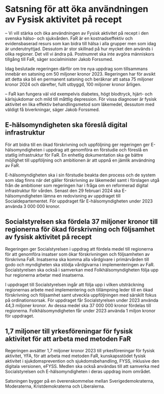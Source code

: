 # Satsning för att öka användningen av Fysisk aktivitet på recept

– Vi vill stärka och öka användningen av Fysisk aktivitet på recept i den svenska hälso- och sjukvården. FaR är en kostnadseffektiv och evidensbaserad resurs som kan bidra till hälsa i alla grupper men som idag är underutnyttjad. Dessutom är stor skillnad på hur mycket den används i olika regioner. Det vill vi ändra på. Postnumret ska inte avgöra människors tillgång till FaR, säger socialminister Jakob Forssmed.

Idag beslutade regeringen därför om tre nya uppdrag som tillsammans innebär en satsning om 50 miljoner kronor 2023. Regeringen har för avsikt att detta ska bli en permanent satsning och beräknar att satsa 75 miljoner kronor 2024 och därefter, fullt utbyggd, 100 miljoner kronor årligen.

– FaR kan fungera väl vid exempelvis diabetes, högt blodtryck, hjärt- och kärlsjukdomar och mild till måttlig depression. För vissa diagnoser är fysisk aktivitet en lika effektiv behandlingsmetod som läkemedel, dessutom med väldigt få biverkningar, säger Jakob Forssmed.

## E-hälsomyndigheten ska föreslå digital infrastruktur

För att bidra till en ökad förskrivning och uppföljning ger regeringen ger E-hälsomyndigheten i uppdrag att genomföra en förstudie och föreslå en statlig infrastruktur för FaR. En enhetlig dokumentation ska ge bättre möjlighet till uppföljning och ambitionen är att uppnå en jämlik användning av FaR.

E-hälsomyndigheten ska i sin förstudie beakta den process och de system som idag finns när det gäller förskrivning av läkemedel samt i förslagen utgå från de ambitioner som regeringen har i fråga om en reformerad digital infrastruktur för vården. Senast den 29 februari 2024 ska E-hälsomyndigheten lämna en redovisning av uppdraget till Socialdepartementet. För uppdraget får E-hälsomyndigheten under 2023 använda 3 000 000 kronor.

## Socialstyrelsen ska fördela 37 miljoner kronor till regionerna för ökad förskrivning och följsamhet av fysisk aktivitet på recept

Regeringen ger Socialstyrelsen i uppdrag att fördela medel till regionerna för att genomföra insatser som ökar förskrivningen och följsamheten av förskrivna FaR. Insatserna ska komma alla vårdgivare i primärvården till godo och myndigheten ska stödja vårdgivarna i implementeringen av FaR. Socialstyrelsen ska också i samverkan med Folkhälsomyndigheten följa upp hur regionerna arbetar med insatserna.

I uppdraget till Socialstyrelsen ingår att följa upp i vilken utsträckning regionernas arbete med implementering och tillämpning leder till en ökad förskrivning och följsamhet samt utveckla uppföljningen med särskilt fokus på ordinationsorsak. För uppdraget får Socialstyrelsen under 2023 använda 44,3 miljoner kronor. Av dessa medel ska 37 000 000 kronor fördelas till regionerna. Folkhälsomyndigheten får under 2023 använda 1 miljon kronor för uppdraget.

## 1,7 miljoner till yrkesföreningar för fysisk aktivitet för att arbeta med metoden FaR

Regeringen avsätter 1,7 miljoner kronor 2023 till yrkesföreningar för fysisk aktivitet, YFA, för att arbeta med metoden FaR, kunskapsstödet fysisk aktivitet i sjukdomsprevention och sjukdomsbehandling, FYSS, inklusive den digitala versionen, eFYSS. Medlen ska också användas till att samverka med Socialstyrelsen och E-hälsomyndigheten i deras uppdrag inom området.

Satsningen bygger på en överenskommelse mellan Sverigedemokraterna, Moderaterna, Kristdemokraterna och Liberalerna.
